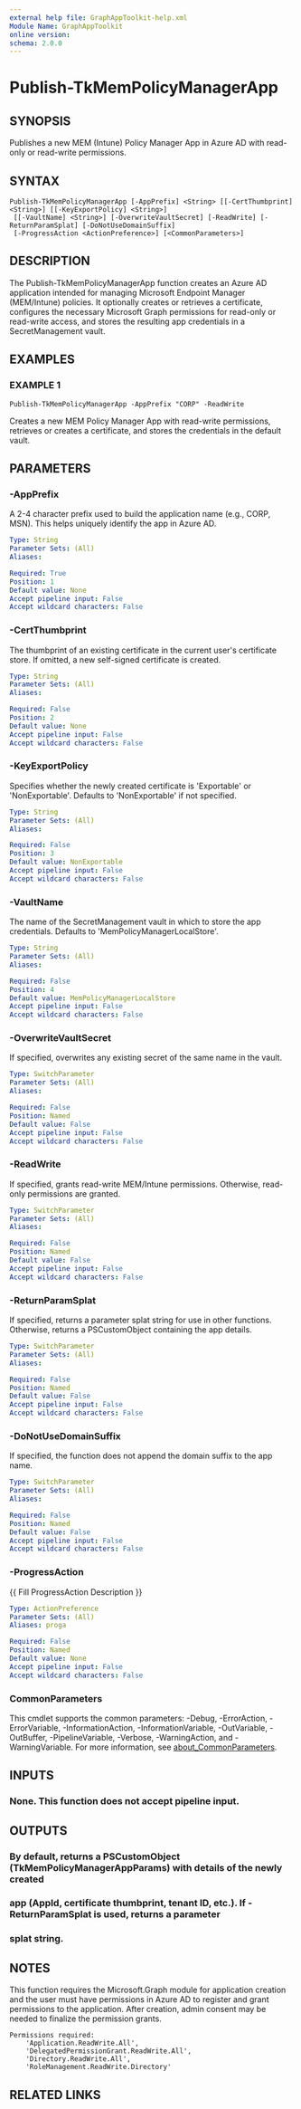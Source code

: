 ```yaml
---
external help file: GraphAppToolkit-help.xml
Module Name: GraphAppToolkit
online version:
schema: 2.0.0
---
```


# Publish-TkMemPolicyManagerApp

## SYNOPSIS
Publishes a new MEM (Intune) Policy Manager App in Azure AD with read-only or read-write permissions.

## SYNTAX

```
Publish-TkMemPolicyManagerApp [-AppPrefix] <String> [[-CertThumbprint] <String>] [[-KeyExportPolicy] <String>]
 [[-VaultName] <String>] [-OverwriteVaultSecret] [-ReadWrite] [-ReturnParamSplat] [-DoNotUseDomainSuffix]
 [-ProgressAction <ActionPreference>] [<CommonParameters>]
```

## DESCRIPTION
The Publish-TkMemPolicyManagerApp function creates an Azure AD application
intended for managing Microsoft Endpoint Manager (MEM/Intune) policies.
It optionally creates or retrieves a certificate, configures the necessary
Microsoft Graph permissions for read-only or read-write access, and stores
the resulting app credentials in a SecretManagement vault.

## EXAMPLES

### EXAMPLE 1
```
Publish-TkMemPolicyManagerApp -AppPrefix "CORP" -ReadWrite
```

Creates a new MEM Policy Manager App with read-write permissions, retrieves or
creates a certificate, and stores the credentials in the default vault.

## PARAMETERS

### -AppPrefix
A 2-4 character prefix used to build the application name (e.g., CORP, MSN).
This helps uniquely identify the app in Azure AD.

```yaml
Type: String
Parameter Sets: (All)
Aliases:

Required: True
Position: 1
Default value: None
Accept pipeline input: False
Accept wildcard characters: False
```

### -CertThumbprint
The thumbprint of an existing certificate in the current user's certificate
store.
If omitted, a new self-signed certificate is created.

```yaml
Type: String
Parameter Sets: (All)
Aliases:

Required: False
Position: 2
Default value: None
Accept pipeline input: False
Accept wildcard characters: False
```

### -KeyExportPolicy
Specifies whether the newly created certificate is 'Exportable' or 'NonExportable'.
Defaults to 'NonExportable' if not specified.

```yaml
Type: String
Parameter Sets: (All)
Aliases:

Required: False
Position: 3
Default value: NonExportable
Accept pipeline input: False
Accept wildcard characters: False
```

### -VaultName
The name of the SecretManagement vault in which to store the app credentials.
Defaults to 'MemPolicyManagerLocalStore'.

```yaml
Type: String
Parameter Sets: (All)
Aliases:

Required: False
Position: 4
Default value: MemPolicyManagerLocalStore
Accept pipeline input: False
Accept wildcard characters: False
```

### -OverwriteVaultSecret
If specified, overwrites any existing secret of the same name in the vault.

```yaml
Type: SwitchParameter
Parameter Sets: (All)
Aliases:

Required: False
Position: Named
Default value: False
Accept pipeline input: False
Accept wildcard characters: False
```

### -ReadWrite
If specified, grants read-write MEM/Intune permissions.
Otherwise, read-only
permissions are granted.

```yaml
Type: SwitchParameter
Parameter Sets: (All)
Aliases:

Required: False
Position: Named
Default value: False
Accept pipeline input: False
Accept wildcard characters: False
```

### -ReturnParamSplat
If specified, returns a parameter splat string for use in other functions.
Otherwise, returns a PSCustomObject containing the app details.

```yaml
Type: SwitchParameter
Parameter Sets: (All)
Aliases:

Required: False
Position: Named
Default value: False
Accept pipeline input: False
Accept wildcard characters: False
```

### -DoNotUseDomainSuffix
If specified, the function does not append the domain suffix to the app name.

```yaml
Type: SwitchParameter
Parameter Sets: (All)
Aliases:

Required: False
Position: Named
Default value: False
Accept pipeline input: False
Accept wildcard characters: False
```

### -ProgressAction
{{ Fill ProgressAction Description }}

```yaml
Type: ActionPreference
Parameter Sets: (All)
Aliases: proga

Required: False
Position: Named
Default value: None
Accept pipeline input: False
Accept wildcard characters: False
```

### CommonParameters
This cmdlet supports the common parameters: -Debug, -ErrorAction, -ErrorVariable, -InformationAction, -InformationVariable, -OutVariable, -OutBuffer, -PipelineVariable, -Verbose, -WarningAction, and -WarningVariable. For more information, see [about_CommonParameters](http://go.microsoft.com/fwlink/?LinkID=113216).

## INPUTS

### None. This function does not accept pipeline input.
## OUTPUTS

### By default, returns a PSCustomObject (TkMemPolicyManagerAppParams) with details of the newly created
### app (AppId, certificate thumbprint, tenant ID, etc.). If -ReturnParamSplat is used, returns a parameter
### splat string.
## NOTES
This function requires the Microsoft.Graph module for application creation and
the user must have permissions in Azure AD to register and grant permissions
to the application.
After creation, admin consent may be needed to finalize
the permission grants.

    Permissions required:
        'Application.ReadWrite.All',
        'DelegatedPermissionGrant.ReadWrite.All',
        'Directory.ReadWrite.All',
        'RoleManagement.ReadWrite.Directory'

## RELATED LINKS
